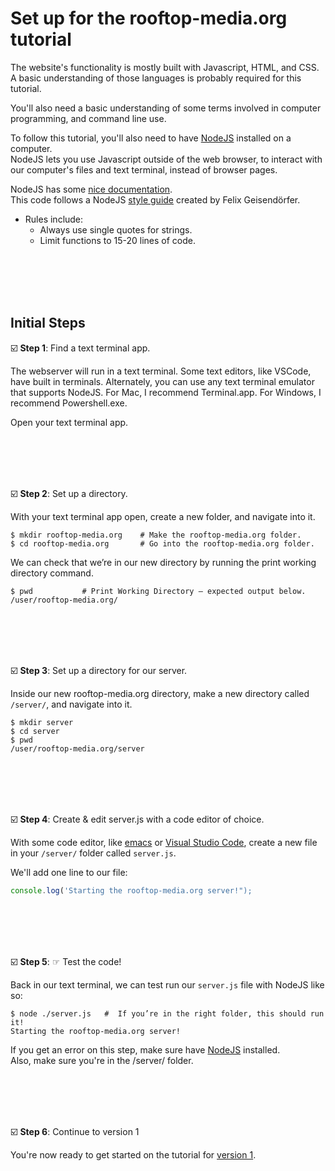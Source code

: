 # Set up for the rooftop-media.org tutorial

The website's functionality is mostly built with Javascript, HTML, and CSS. 
A basic understanding of those languages is probably required for this tutorial.

You'll also need a basic understanding of some terms involved in computer programming, and command line use.

To follow this tutorial, you'll also need to have [NodeJS](https://nodejs.org/en/) installed on a computer.  
NodeJS lets you use Javascript outside of the web browser, to interact with our computer's files and text terminal, instead of browser pages.

NodeJS has some [nice documentation](https://nodejs.org/en/docs/).  
This code follows a NodeJS [style guide](https://github.com/felixge/node-style-guide) created by Felix Geisendörfer.  
 - Rules include:
   - Always use single quotes for strings.
   - Limit functions to 15-20 lines of code. 

<br/><br/><br/><br/>


##  Initial Steps

☑️ **Step 1**: Find a text terminal app.  

The webserver will run in a text terminal.  Some text editors, like VSCode, have built in terminals.  Alternately, you can use any text terminal emulator that supports NodeJS. For Mac, I recommend Terminal.app.  For Windows, I recommend Powershell.exe.  

Open your text terminal app.

<br/><br/><br/><br/>



☑️ **Step 2**: Set up a directory.  

With your text terminal app open, create a new folder, and navigate into it. 

```shell
$ mkdir rooftop-media.org    # Make the rooftop-media.org folder.
$ cd rooftop-media.org       # Go into the rooftop-media.org folder.
```

We can check that we’re in our new directory 
by running the print working directory command. 

```shell
$ pwd           # Print Working Directory – expected output below.
/user/rooftop-media.org/     
```

<br/><br/><br/><br/>


☑️ **Step 3**: Set up a directory for our server.

Inside our new rooftop-media.org directory, make a new directory called `/server/`, and navigate into it.
```shell
$ mkdir server    
$ cd server       
$ pwd           
/user/rooftop-media.org/server
```

<br/><br/><br/><br/>


☑️ **Step 4**: Create & edit server.js with a code editor of choice.

With some code editor, like [emacs](https://www.gnu.org/software/emacs/) or [Visual Studio Code](https://code.visualstudio.com/), create a new file in your `/server/` folder called `server.js`.

We'll add one line to our file:

```js
console.log('Starting the rooftop-media.org server!");
```

<br/><br/><br/><br/>



☑️ **Step 5**: ☞ Test the code!

Back in our text terminal, we can test run our `server.js` file with NodeJS like so:

```shell
$ node ./server.js   #  If you’re in the right folder, this should run it!
Starting the rooftop-media.org server!
```

If you get an error on this step, make sure have [NodeJS](https://nodejs.org/en/) installed.  
Also, make sure you're in the /server/ folder.


<br/><br/><br/><br/>



☑️ **Step 6**: Continue to version 1

You're now ready to get started on the tutorial for [version 1](https://github.com/rooftop-media/rooftop-media.org-tutorial/blob/main/version1.0/tutorial.md).

<br/><br/><br/><br/>
<br/><br/><br/><br/>





